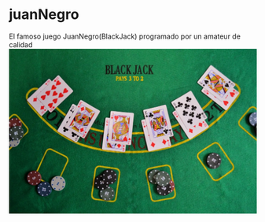 # juanNegro
El famoso juego JuanNegro(BlackJack) programado por un amateur de calidad
![imagen](./Imagenes/blackjackCard.jpg)